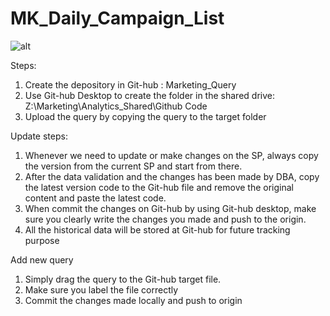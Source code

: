 # MK_Daily_Campaign_List

![alt](https://media.giphy.com/media/tIeCLkB8geYtW/giphy.gif)

Steps: 
1.	Create the depository in Git-hub : Marketing_Query
2.	Use Git-hub Desktop to create the folder in the shared drive: Z:\Marketing\Analytics_Shared\Github Code
3.	Upload the query by copying the query to the target folder

Update steps:
1.	Whenever we need to update or make changes on the SP, always copy the version from the current SP and start from there.
2.	After the data validation and the changes has been made by DBA, copy the latest version code to the Git-hub file and remove the original content and paste the latest code.
3.	When commit the changes on Git-hub by using Git-hub desktop, make sure you clearly write the changes you made and push to the origin.
4.	All the historical data will be stored at Git-hub for future tracking purpose


Add new query
1.	Simply drag the query to the Git-hub target file.
2.	Make sure you label the file correctly
3.	Commit the changes made locally and push to origin
